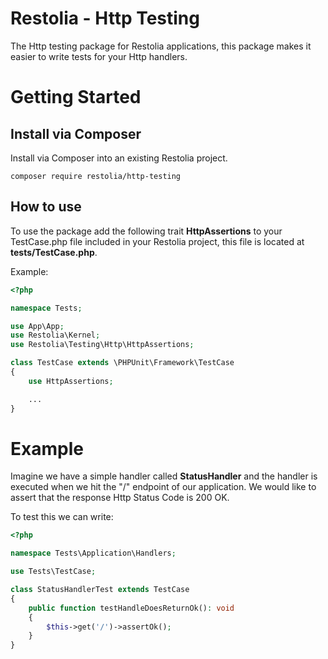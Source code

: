 # Restolia - Http Testing
The Http testing package for Restolia applications, this package makes it easier to write tests for your Http handlers.

# Getting Started

## Install via Composer
Install via Composer into an existing Restolia project.

```
composer require restolia/http-testing
```

## How to use
To use the package add the following trait **HttpAssertions** to your TestCase.php file included in your Restolia project, this file is located at **tests/TestCase.php**.

Example:

```php
<?php

namespace Tests;

use App\App;
use Restolia\Kernel;
use Restolia\Testing\Http\HttpAssertions;

class TestCase extends \PHPUnit\Framework\TestCase
{
    use HttpAssertions;

    ...
}
```

# Example
Imagine we have a simple handler called **StatusHandler** and the handler is executed when we hit the "/" endpoint of our application. We would like to assert that the response Http Status Code is 200 OK. 

To test this we can write:

```php
<?php

namespace Tests\Application\Handlers;

use Tests\TestCase;

class StatusHandlerTest extends TestCase
{
    public function testHandleDoesReturnOk(): void
    {
        $this->get('/')->assertOk();
    }
}
```